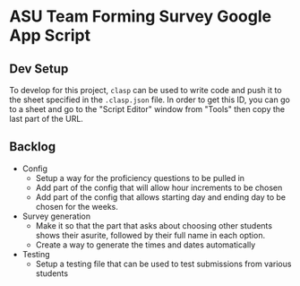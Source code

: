 # ASU Team Forming Survey Google App Script

## Dev Setup

To develop for this project, `clasp` can be used to write code and push it to the sheet specified in the `.clasp.json` file. In order to get this ID, you can go to a sheet and go to the "Script Editor" window from "Tools" then copy the last part of the URL.

## Backlog

- Config
   - Setup a way for the proficiency questions to be pulled in
   - Add part of the config that will allow hour increments to be chosen
   - Add part of the config that allows starting day and ending day to be chosen for the weeks.
- Survey generation
   - Make it so that the part that asks about choosing other students shows their asurite, followed by their full name in each option.
   - Create a way to generate the times and dates automatically
- Testing
   - Setup a testing file that can be used to test submissions from various students